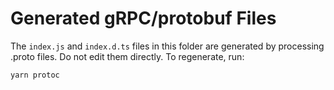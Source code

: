 # Generated gRPC/protobuf Files

The `index.js` and `index.d.ts` files in this folder are generated by processing .proto files. Do not edit them directly. To regenerate, run:
```
yarn protoc
```